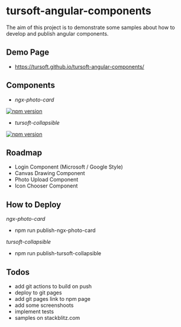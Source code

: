 # tursoft-angular-components

The aim of this project is to demonstrate some samples about how to develop and publish angular components.


## Demo Page
* https://tursoft.github.io/tursoft-angular-components/

## Components
* *ngx-photo-card*

[![npm version](https://badge.fury.io/js/ngx-photo-card.svg)](https://badge.fury.io/js/ngx-photo-card)

* *tursoft-collapsible*

[![npm version](https://badge.fury.io/js/tursoft-collapsible.svg)](https://badge.fury.io/js/tursoft-collapsible)

## Roadmap
* Login Component (Microsoft / Google Style)
* Canvas Drawing Component
* Photo Upload Component
* Icon Chooser Component

## How to Deploy

*ngx-photo-card*
* npm run publish-ngx-photo-card

*tursoft-collapsible*
* npm run publish-tursoft-collapsible

## Todos

* add git actions to build on push
* deploy to git pages
* add git pages link to npm page
* add some screenshoots
* implement tests
* samples on stackblitz.com

